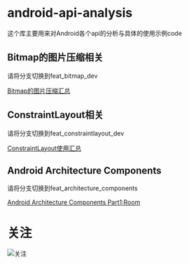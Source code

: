 # android-api-analysis
这个库主要用来对Android各个api的分析与具体的使用示例code

## Bitmap的图片压缩相关
请将分支切换到feat_bitmap_dev

[Bitmap的图片压缩汇总](https://idisfkj.github.io/2018/03/21/Bitmap%E7%9A%84%E5%9B%BE%E7%89%87%E5%8E%8B%E7%BC%A9%E6%B1%87%E6%80%BB/)

## ConstraintLayout相关
请将分支切换到feat_constraintlayout_dev

[ConstraintLayout使用汇总](https://idisfkj.github.io/2018/05/03/ConstraintLayout%E4%BD%BF%E7%94%A8%E6%B1%87%E6%80%BB/)

## Android Architecture Components
请将分支切换到feat_architecture_components

[Android Architecture Components Part1:Room](https://idisfkj.github.io/2018/06/07/Android-Architecture-Components-Part1-Room/)

# 关注
![关注](https://github.com/idisfkj/android-api-analysis/raw/master/image/wx.jpg)